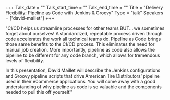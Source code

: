 +++
Talk_date = ""
Talk_start_time = ""
Talk_end_time = ""
Title = "Delivery Flexibility: Pipeline as Code with Jenkins & Groovy"
Type = "talk"
Speakers = ["david-maillet"]
+++

"CI/CD helps us streamline processes for other teams BUT... we sometimes forget about ourselves! A standardized, repeatable process driven through code accelerates the work all technical teams do. Pipeline as Code brings those same benefits to the CI/CD process. This eliminates the need for manual job creation. More importantly, pipeline as code also allows the pipeline to be different for any code branch, which allows for tremendous levels of flexibility.

In this presentation, David Maillet will describe the Jenkins configurations and Groovy pipeline scripts that drive American Tire Distributors’ pipeline used in their eCommerce applications. You will come away with a good understanding of why pipeline as code is so valuable and the components needed to pull this off yourself."

